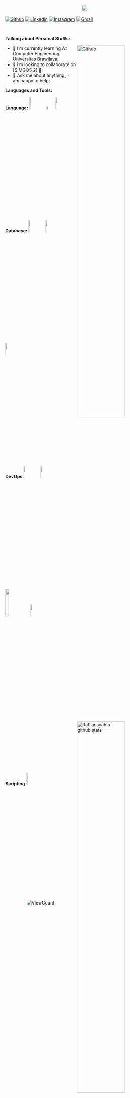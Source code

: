 <h1 align="center">
    <img src="https://readme-typing-svg.herokuapp.com/?font=Righteous&size=35&center=true&vCenter=true&width=500&height=70&duration=4000&lines=Hi+There!+👋;+I'm+Rafliansyah!;" />
</h1>

<!-- Your badges
You can use the website to generate badges: https://shields.io/
-->

[![Github](https://img.shields.io/badge/-Github-000?style=flat&logo=Github&logoColor=white)](https://github.com/rafli5131)
[![Linkedin](https://img.shields.io/badge/-LinkedIn-blue?style=flat&logo=Linkedin&logoColor=white)](https://www.linkedin.com/in/rafli-ansyah/)
[![Instagram](https://img.shields.io/badge/-Instagram-c13584?style=flat&labelColor=c13584&logo=instagram&logoColor=white)](https://www.instagram.com/rafliasnsyah734/)
[![Gmail](https://img.shields.io/badge/-Gmail-c14438?style=flat&logo=Gmail&logoColor=white)](mailto:rafli5131@gmail.com)

&nbsp;

<!-- Talking about you -->
**Talking about Personal Stuffs:**

<!-- Any image aligned to the right. Beware the width -->
<img width="55%" align="right" alt="Github" src="https://raw.githubusercontent.com/onimur/.github/master/.resources/git-header.svg" />

- 🌱 I’m currently learning At Computer Engineering Universitas Brawijaya;
- 👯 I’m looking to collaborate on [SIMGOS 2] 🤝;
- 💬 Ask me about anything, I am happy to help;

**Languages and Tools:** 

<!-- Your github readme stats
You can use this api: https://github.com/anuraghazra/github-readme-stats
-->
<p>
  <a href="https://github.com/onimur/handle-path-oz">
    <img width="55%" align="right" alt="Rafliansyah's github stats" src="https://github-readme-stats.vercel.app/api?username=rafli5131&show_icons=true&hide_border=true" />
  </a>
  <!-- Your languages and tools. Be careful with the alignment. 
  You can use this sites to get logos: https://www.vectorlogo.zone or https://simpleicons.org/
  -->
  <b>Language:</b>
  <code><img width="10%" src="https://www.vectorlogo.zone/logos/php/php-ar21.svg"></code>
  <code><img width="5%" src="https://upload.vectorlogo.zone/logos/javascript/images/239ec8a4-163e-4792-83b6-3f6d96911757.svg"></code>
  <code><img width="10%" src="https://www.vectorlogo.zone/logos/golang/golang-ar21.svg"></code>
  <br />
  <b>Database:</b>
  <code><img width="10%" src="https://www.vectorlogo.zone/logos/mysql/mysql-ar21.svg"></code>
  <code><img width="10%" src="https://www.vectorlogo.zone/logos/sqlite/sqlite-ar21.svg"></code>
  <code><img width="10%" src="https://www.vectorlogo.zone/logos/mongodb/mongodb-ar21.svg"></code>
  <br />
  <b>DevOps</b>
  <code><img width="10%" src="https://www.vectorlogo.zone/logos/prometheusio/prometheusio-ar21.svg"></code>
  <code><img width="10%" src="https://www.vectorlogo.zone/logos/grafana/grafana-ar21.svg"></code>
  <code><img width="15%" src="https://upload.wikimedia.org/wikipedia/en/2/25/Proxmox-VE-logo.svg"></code>
    <code><img width="10%" src="https://www.vectorlogo.zone/logos/git-scm/git-scm-ar21.svg"></code>
  <br />
  <b>Scripting</b>
  <code><img width="10%" src="https://www.vectorlogo.zone/logos/gnu_bash/gnu_bash-ar21.svg"></code>
</p>

<!-- Your hits or visitors
site: http://hits.dwyl.com or https://visitor-badge.glitch.me
Both apis are in trouble due to the number of requests, if you know any other to register visitors, great
-->
<p align="center">
  <img alt="ViewCount" src="https://views.whatilearened.today/views/github/rafli5131/rafli5131.svg" />
</p>

